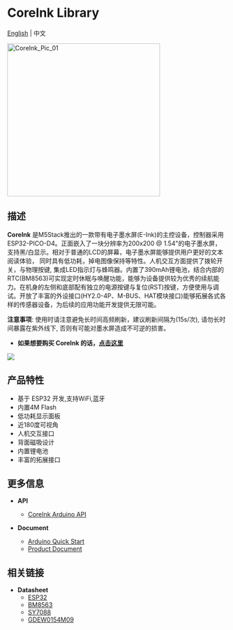 # CoreInk Library

[English](README.md) | 中文

<img src="https://static-cdn.m5stack.com/resource/docs/static/assets/img/product_pics/core/coreink/coreink_01.webp" alt="CoreInk_Pic_01" width="350">

## 描述

**CoreInk** 是M5Stack推出的一款带有电子墨水屏(E-Ink)的主控设备，控制器采用ESP32-PICO-D4。正面嵌入了一块分辨率为200x200 @ 1.54"的电子墨水屏，支持黑/白显示。相对于普通的LCD的屏幕，电子墨水屏能够提供用户更好的文本阅读体验， 同时具有低功耗，掉电图像保持等特性。人机交互方面提供了拨轮开关，与物理按键, 集成LED指示灯与蜂鸣器。内置了390mAh锂电池，结合内部的RTC(BM8563)可实现定时休眠与唤醒功能，能够为设备提供较为优秀的续航能力。在机身的左侧和底部配有独立的电源按键与复位(RST)按键，方便使用与调试。开放了丰富的外设接口(HY2.0-4P、M-BUS、HAT模块接口)能够拓展各式各样的传感器设备，为后续的应用功能开发提供无限可能。

**注意事项**: 使用时请注意避免长时间高频刷新，建议刷新间隔为(15s/次), 请勿长时间暴露在紫外线下, 否则有可能对墨水屏造成不可逆的损害。

* **如果想要购买 CoreInk 的话，[点击这里](https://item.taobao.com/item.htm?spm=a1z10.5-c-s.w4002-22404213529.11.5d80e428hIJBNY&id=631373978142)**

<img class="pic" src="https://static-cdn.m5stack.com/resource/docs/static/assets/img/product_pics/core/coreink/coreink_02.webp">

## 产品特性

- 基于 ESP32 开发,支持WiFi,蓝牙
- 内置4M Flash
- 低功耗显示面板
- 近180度可视角
- 人机交互接口
- 背面磁吸设计
- 内置锂电池
- 丰富的拓展接口

## 更多信息

- **API** 

   - [CoreInk Arduino API](http://docs.m5stack.com/zh_CN/api/coreink/system_api)

-  **Document**
   - [Arduino Quick Start](http://docs.m5stack.com/zh_CN/quick_start/coreink/arduino)
   - [Product Document](https://docs.m5stack.com/zh_CN/core/coreink)

## 相关链接

- **Datasheet** 
   - [ESP32](https://m5stack.oss-cn-shenzhen.aliyuncs.com/resource/docs/datasheet/core/esp32_datasheet_cn.pdf)
   - [BM8563](https://m5stack.oss-cn-shenzhen.aliyuncs.com/resource/docs/datasheet/core/BM8563_V1.1_cn.pdf)
   - [SY7088](https://m5stack.oss-cn-shenzhen.aliyuncs.com/resource/docs/datasheet/core/SY7088-Silergy.pdf)
   - [GDEW0154M09](https://m5stack.oss-cn-shenzhen.aliyuncs.com/resource/docs/datasheet/core/CoreInk-K048-GDEW0154M09%20V2.0%20Specification.pdf)

